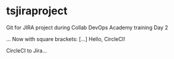 # tsjiraproject
Git for JIRA project during Collab DevOps Academy training Day 2

...
Now with square brackets: [...]
Hello, CircleCI!

CircleCI to Jira...
